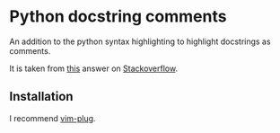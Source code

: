 # Python docstring comments

An addition to the python syntax highlighting to highlight docstrings as
comments.

It is taken from [this](http://stackoverflow.com/a/16051080) answer on
[Stackoverflow](https://www.stackoverflow.com).

## Installation

I recommend [vim-plug](https://github.com/junegunn/vim-plug).
